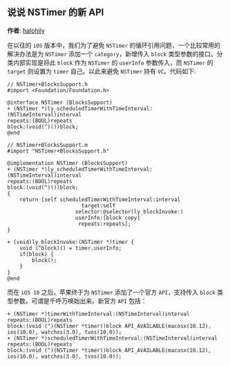## 说说 NSTimer 的新 API

**作者**: [halohily](https://weibo.com/halohily)

在以往的 `iOS` 版本中，我们为了避免 `NSTimer` 的循环引用问题，一个比较常用的解决办法是为 `NSTimer` 添加一个 `category`，新增传入 `block` 类型参数的接口。分类内部实现是将此 `block` 作为 `NSTimer` 的 `userInfo` 参数传入，而 `NSTimer` 的 `target` 则设置为 `timer` 自己。以此来避免 `NSTimer` 持有 `VC`。代码如下:

```objc
// NSTimer+BlocksSupport.h
#import <Foundation/Foundation.h>

@interface NSTimer (BlocksSupport)
+ (NSTimer *)ly_scheduledTimerWithTimeInterval:(NSTimeInterval)interval
repeats:(BOOL)repeats
block:(void(^)())block;
@end

// NSTimer+BlocksSupport.m
#import "NSTimer+BlocksSupport.h"

@implementation NSTimer (BlocksSupport)
+ (NSTimer *)ly_scheduledTimerWithTimeInterval:(NSTimeInterval)interval
repeats:(BOOL)repeats
block:(void(^)())block;
{
	return [self scheduledTimerWithTimeInterval:interval
						target:self
					  selector:@selector(ly_blockInvoke:)
					  userInfo:[block copy]
					   repeats:repeats];
}

+ (void)ly_blockInvoke:(NSTimer *)timer {
	void (^block)() = timer.userInfo;
	if(block) {
		block();
	}
}
@end
```

而在 `iOS 10` 之后，苹果终于为 `NSTimer` 添加了一个官方 `API`，支持传入 `block` 类型参数。可谓是千呼万唤始出来。新官方 `API` 包括：

```objc
+ (NSTimer *)timerWithTimeInterval:(NSTimeInterval)interval
repeats:(BOOL)repeats
block:(void (^)(NSTimer *timer))block API_AVAILABLE(macosx(10.12), ios(10.0), watchos(3.0), tvos(10.0));
+ (NSTimer *)scheduledTimerWithTimeInterval:(NSTimeInterval)interval
repeats:(BOOL)repeats
block:(void (^)(NSTimer *timer))block API_AVAILABLE(macosx(10.12), ios(10.0), watchos(3.0), tvos(10.0));
```

